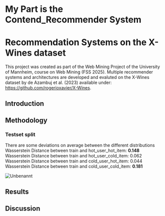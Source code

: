 # My Part is the Contend_Recommender System

# Recommendation Systems on the X-Wines dataset
This project was created as part of the Web Mining Project of the University of Mannheim, course on Web Mining (FSS 2025).
Multiple recommender systems and architectures are developed and evaluted on the X-Wines dataset by de Azambuj et al. (2023) available under: https://github.com/rogerioxavier/X-Wines.

## Introduction

## Methodology

### Testset split

There are some deviations on average between the different distributions
Wasserstein Distance between train and hot_user_hot_item: **0.148**<br>
Wasserstein Distance between train and hot_user_cold_item: 0.062<br>
Wasserstein Distance between train and cold_user_hot_item: 0.044<br>
Wasserstein Distance between train and cold_user_cold_item: **0.181**

![Unbenannt](https://github.com/user-attachments/assets/2ee079ab-0c00-4548-a27b-dbc5d337d79e)


## Results

## Discussion

## 
